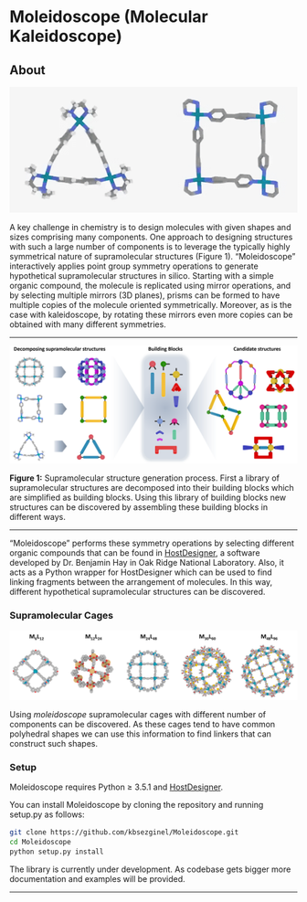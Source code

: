 Moleidoscope (Molecular Kaleidoscope)
=====================================

About
-----

<p align="center">
<img src="docs/img/molecular-decomposition-animation.gif">
</p>

A key challenge in chemistry is to design molecules with given shapes and sizes comprising many components. One approach to designing structures with such a large number of components is to leverage the typically highly symmetrical nature of supramolecular structures (Figure 1). “Moleidoscope” interactively applies point group symmetry operations to generate hypothetical supramolecular structures in silico. Starting with a simple organic compound, the molecule is replicated using mirror operations, and by selecting multiple mirrors (3D planes), prisms can be formed to have multiple copies of the molecule oriented symmetrically. Moreover, as is the case with kaleidoscope, by rotating these mirrors even more copies can be obtained with many different symmetries.

---

<p align="center">
<img src="docs/img/molecular-build-procedure.PNG">
</p>


**Figure 1:** Supramolecular structure generation process. First a library of supramolecular structures are decomposed into their building blocks which are simplified as building blocks. Using this library of building blocks new structures can be discovered by assembling these building blocks in different ways.

---

“Moleidoscope” performs these symmetry operations by selecting different organic compounds that can be found in [HostDesigner][HD], a software developed by Dr. Benjamin Hay in Oak Ridge National Laboratory. Also, it acts as a Python wrapper for HostDesigner which can be used to find linking fragments between the arrangement of molecules. In this way, different hypothetical supramolecular structures can be discovered.

### Supramolecular Cages

<p align="center"> <img src="docs/img/supramolecular-cages.PNG"> </p>

Using _moleidoscope_ supramolecular cages with different number of components can be discovered. As these cages tend to have common polyhedral shapes we can use this information to find linkers that can construct such shapes.

### Setup

Moleidoscope requires Python ≥ 3.5.1 and [HostDesigner](https://github.com/kbsezginel/HostDesigner).

You can install Moleidoscope by cloning the repository and running setup.py as follows:

```bash
git clone https://github.com/kbsezginel/Moleidoscope.git
cd Moleidoscope
python setup.py install
```

The library is currently under development. As codebase gets bigger more documentation and examples will be provided.

---

[HD]: http://pubs.acs.org/doi/abs/10.1021/ic0202920
